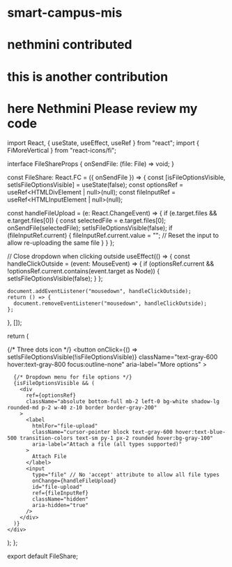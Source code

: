 # smart-campus-mis

# nethmini contributed

# this is another contribution

# here Nethmini Please review my code 

import React, { useState, useEffect, useRef } from "react";
import { FiMoreVertical } from "react-icons/fi";

interface FileShareProps {
  onSendFile: (file: File) => void;
}

const FileShare: React.FC<FileShareProps> = ({ onSendFile }) => {
  const [isFileOptionsVisible, setIsFileOptionsVisible] = useState(false);
  const optionsRef = useRef<HTMLDivElement | null>(null);
  const fileInputRef = useRef<HTMLInputElement | null>(null);

  const handleFileUpload = (e: React.ChangeEvent<HTMLInputElement>) => {
    if (e.target.files && e.target.files[0]) {
      const selectedFile = e.target.files[0];
      onSendFile(selectedFile);
      setIsFileOptionsVisible(false);
      if (fileInputRef.current) {
        fileInputRef.current.value = ""; // Reset the input to allow re-uploading the same file
      }
    }
  };

  // Close dropdown when clicking outside
  useEffect(() => {
    const handleClickOutside = (event: MouseEvent) => {
      if (optionsRef.current && !optionsRef.current.contains(event.target as Node)) {
        setIsFileOptionsVisible(false);
      }
    };

    document.addEventListener("mousedown", handleClickOutside);
    return () => {
      document.removeEventListener("mousedown", handleClickOutside);
    };
  }, []);

  return (
    <div className="relative flex items-center space-x-2">
      {/* Three dots icon */}
      <button
        onClick={() => setIsFileOptionsVisible(!isFileOptionsVisible)}
        className="text-gray-600 hover:text-gray-800 focus:outline-none"
        aria-label="More options"
      >
        <FiMoreVertical size={24} />
      </button>

      {/* Dropdown menu for file options */}
      {isFileOptionsVisible && (
        <div
          ref={optionsRef}
          className="absolute bottom-full mb-2 left-0 bg-white shadow-lg rounded-md p-2 w-40 z-10 border border-gray-200"
        >
          <label
            htmlFor="file-upload"
            className="cursor-pointer block text-gray-600 hover:text-blue-500 transition-colors text-sm py-1 px-2 rounded hover:bg-gray-100"
            aria-label="Attach a file (all types supported)"
          >
            Attach File
          </label>
          <input
            type="file" // No 'accept' attribute to allow all file types
            onChange={handleFileUpload}
            id="file-upload"
            ref={fileInputRef}
            className="hidden"
            aria-hidden="true"
          />
        </div>
      )}
    </div>
  );
};

export default FileShare;